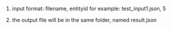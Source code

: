 1. input format: filename, entityid
	for example: test_input1.json, 5
	
2. the output file will be in the same folder, named result.json
